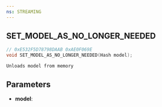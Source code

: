 ```yaml
---
ns: STREAMING
---
```

## SET_MODEL_AS_NO_LONGER_NEEDED

```c
// 0xE532F5D78798DAAB 0xAE0F069E
void SET_MODEL_AS_NO_LONGER_NEEDED(Hash model);
```

```
Unloads model from memory  
```

## Parameters
* **model**: 

